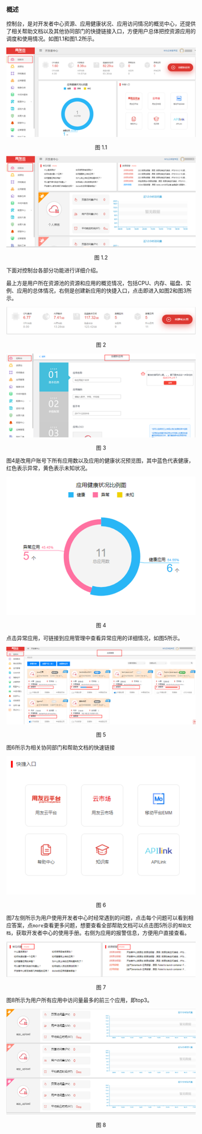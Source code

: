 ### 概述
控制台，是对开发者中心资源、应用健康状况、应用访问情况的概览中心，还提供了相关帮助文档以及其他协同部门的快捷链接入口，方便用户总体把控资源应用的调度和使用情况。如图1.1和图1.2所示。
<div align="center">
<img src="/articles/cloud/3-/images/control_11.png">
</div>
<p align="center"> 图 1.1</p>

<div align="center">
<img src="/articles/cloud/3-/images/control_12.png">
</div>
<p align="center"> 图 1.2</p>

下面对控制台各部分功能进行详细介绍。

最上方是用户所在资源池的资源和应用的概览情况，包括CPU、内存、磁盘、实例、应用的总体情况，右侧是创建新应用的快捷入口，点击即进入如图2和图3所示。
<div align="center">
<img src="/articles/cloud/3-/images/control_2.png">
</div>
<p align="center"> 图 2</p>

<div align="center">
<img src="/articles/cloud/3-/images/control_3.png">
</div>
<p align="center"> 图 3</p>


图4是改用户账号下所有应用数以及应用的健康状况预览图，其中蓝色代表健康，红色表示异常，黄色表示未知状况。
<div align="center">
<img src="/articles/cloud/3-/images/control_4.png">
</div>
<p align="center"> 图 4</p>


点击异常应用，可链接到应用管理中查看异常应用的详细情况，如图5所示。

<div align="center">
<img src="/articles/cloud/3-/images/control_5.png">
</div>
<p align="center"> 图 5</p>

图6所示为相关协同部门和帮助文档的快速链接
<div align="center">
<img src="/articles/cloud/3-/images/control_6.png">
</div>
<p align="center"> 图 6</p>

图7左侧所示为用户使用开发者中心时经常遇到的问题，点击每个问题可以看到相应答案，点``more``查看更多问题，想要查看全部帮助文档可以点击图5所示的``帮助文档``，获取开发者中心的使用手册。右侧为应用的报警信息，方便用户直接查看。
<div align="center">
<img src="/articles/cloud/3-/images/control_7.png">
</div>
<p align="center"> 图 7</p>

图8所示为用户所有应用中访问量最多的前三个应用，即top3。
<div align="center">
<img src="/articles/cloud/3-/images/control_8.png">
</div>
<p align="center"> 图 8</p>